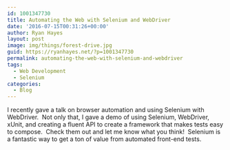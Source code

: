 ```yaml
---
id: 1001347730
title: Automating the Web with Selenium and WebDriver
date: '2016-07-15T00:31:26+00:00'
author: Ryan Hayes
layout: post
image: img/things/forest-drive.jpg
guid: https://ryanhayes.net/?p=1001347730
permalink: automating-the-web-with-selenium-and-webdriver
tags:
  - Web Development
  - Selenium
categories:
  - Blog
---
```

I recently gave a talk on browser automation and using Selenium with WebDriver.  Not only that, I gave a demo of using Selenium, WebDriver, xUnit, and creating a fluent API to create a framework that makes tests easy to compose.  Check them out and let me know what you think!  Selenium is a fantastic way to get a ton of value from automated front-end tests.
